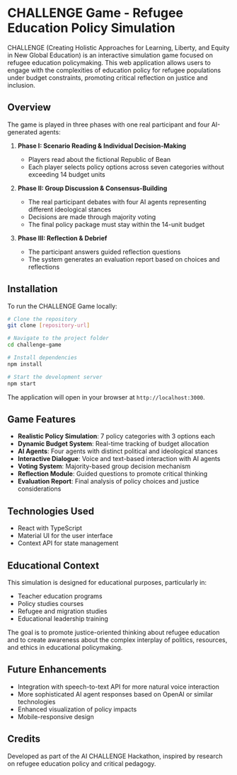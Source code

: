 # CHALLENGE Game - Refugee Education Policy Simulation

CHALLENGE (Creating Holistic Approaches for Learning, Liberty, and Equity in New Global Education) is an interactive simulation game focused on refugee education policymaking. This web application allows users to engage with the complexities of education policy for refugee populations under budget constraints, promoting critical reflection on justice and inclusion.

## Overview

The game is played in three phases with one real participant and four AI-generated agents:

1. **Phase I: Scenario Reading & Individual Decision-Making**
   - Players read about the fictional Republic of Bean
   - Each player selects policy options across seven categories without exceeding 14 budget units

2. **Phase II: Group Discussion & Consensus-Building**
   - The real participant debates with four AI agents representing different ideological stances
   - Decisions are made through majority voting
   - The final policy package must stay within the 14-unit budget

3. **Phase III: Reflection & Debrief**
   - The participant answers guided reflection questions
   - The system generates an evaluation report based on choices and reflections

## Installation

To run the CHALLENGE Game locally:

```bash
# Clone the repository
git clone [repository-url]

# Navigate to the project folder
cd challenge-game

# Install dependencies
npm install

# Start the development server
npm start
```

The application will open in your browser at `http://localhost:3000`.

## Game Features

- **Realistic Policy Simulation**: 7 policy categories with 3 options each
- **Dynamic Budget System**: Real-time tracking of budget allocation
- **AI Agents**: Four agents with distinct political and ideological stances
- **Interactive Dialogue**: Voice and text-based interaction with AI agents
- **Voting System**: Majority-based group decision mechanism
- **Reflection Module**: Guided questions to promote critical thinking
- **Evaluation Report**: Final analysis of policy choices and justice considerations

## Technologies Used

- React with TypeScript
- Material UI for the user interface
- Context API for state management

## Educational Context

This simulation is designed for educational purposes, particularly in:
- Teacher education programs
- Policy studies courses
- Refugee and migration studies
- Educational leadership training

The goal is to promote justice-oriented thinking about refugee education and to create awareness about the complex interplay of politics, resources, and ethics in educational policymaking.

## Future Enhancements

- Integration with speech-to-text API for more natural voice interaction
- More sophisticated AI agent responses based on OpenAI or similar technologies
- Enhanced visualization of policy impacts
- Mobile-responsive design

## Credits

Developed as part of the AI CHALLENGE Hackathon, inspired by research on refugee education policy and critical pedagogy.
